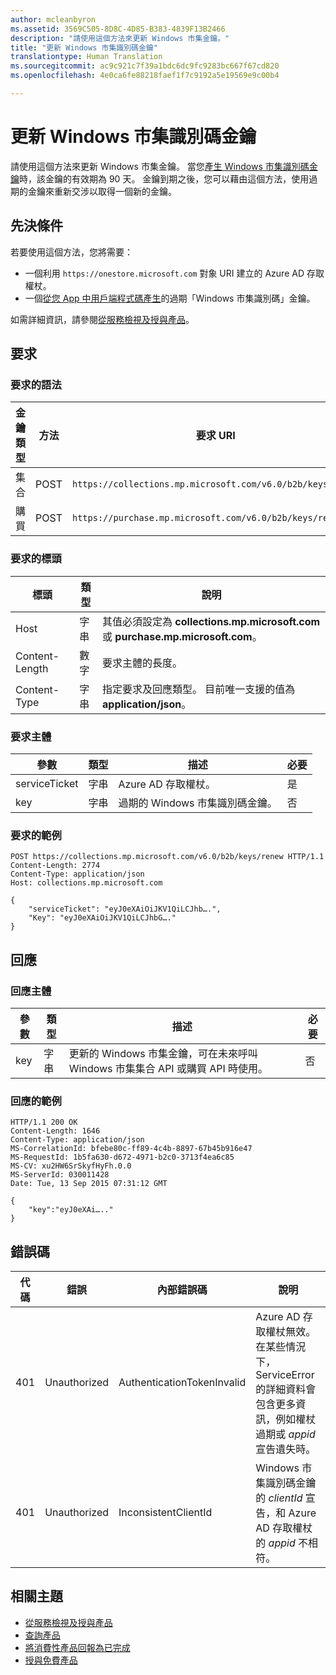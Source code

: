 ```yaml
---
author: mcleanbyron
ms.assetid: 3569C505-8D8C-4D85-B383-4839F13B2466
description: "請使用這個方法來更新 Windows 市集金鑰。"
title: "更新 Windows 市集識別碼金鑰"
translationtype: Human Translation
ms.sourcegitcommit: ac9c921c7f39a1bdc6dc9fc9283bc667f67cd820
ms.openlocfilehash: 4e0ca6fe88218faef1f7c9192a5e19569e9c00b4

---
```


# 更新 Windows 市集識別碼金鑰


請使用這個方法來更新 Windows 市集金鑰。 當您[產生 Windows 市集識別碼金鑰](view-and-grant-products-from-a-service.md#step-4)時，該金鑰的有效期為 90 天。 金鑰到期之後，您可以藉由這個方法，使用過期的金鑰來重新交涉以取得一個新的金鑰。

## 先決條件


若要使用這個方法，您將需要：

* 一個利用 `https://onestore.microsoft.com` 對象 URI 建立的 Azure AD 存取權杖。
* 一個[從您 App 中用戶端程式碼產生](view-and-grant-products-from-a-service.md#step-4)的過期「Windows 市集識別碼」金鑰。

如需詳細資訊，請參閱[從服務檢視及授與產品](view-and-grant-products-from-a-service.md)。

## 要求

### 要求的語法

| 金鑰類型    | 方法 | 要求 URI                                              |
|-------------|--------|----------------------------------------------------------|
| 集合 | POST   | ```https://collections.mp.microsoft.com/v6.0/b2b/keys/renew``` |
| 購買    | POST   | ```https://purchase.mp.microsoft.com/v6.0/b2b/keys/renew```    |

<span/>

### 要求的標頭

| 標頭         | 類型   | 說明                                                                                           |
|----------------|--------|-------------------------------------------------------------------------------------------------------|
| Host           | 字串 | 其值必須設定為 **collections.mp.microsoft.com** 或 **purchase.mp.microsoft.com**。           |
| Content-Length | 數字 | 要求主體的長度。                                                                       |
| Content-Type   | 字串 | 指定要求及回應類型。 目前唯一支援的值為 **application/json**。 |

<span/>

### 要求主體

| 參數     | 類型   | 描述                       | 必要 |
|---------------|--------|-----------------------------------|----------|
| serviceTicket | 字串 | Azure AD 存取權杖。        | 是      |
| key           | 字串 | 過期的 Windows 市集識別碼金鑰。 | 否       |

<span/> 

### 要求的範例

```syntax
POST https://collections.mp.microsoft.com/v6.0/b2b/keys/renew HTTP/1.1
Content-Length: 2774
Content-Type: application/json
Host: collections.mp.microsoft.com

{
    "serviceTicket": "eyJ0eXAiOiJKV1QiLCJhb….",
    "Key": "eyJ0eXAiOiJKV1QiLCJhbG…."
}
```

## 回應


### 回應主體

| 參數 | 類型   | 描述                                                                                                            | 必要 |
|-----------|--------|------------------------------------------------------------------------------------------------------------------------|----------|
| key       | 字串 | 更新的 Windows 市集金鑰，可在未來呼叫 Windows 市集集合 API 或購買 API 時使用。 | 否       |

<span/>

### 回應的範例

```syntax
HTTP/1.1 200 OK
Content-Length: 1646
Content-Type: application/json
MS-CorrelationId: bfebe80c-ff89-4c4b-8897-67b45b916e47
MS-RequestId: 1b5fa630-d672-4971-b2c0-3713f4ea6c85
MS-CV: xu2HW6SrSkyfHyFh.0.0
MS-ServerId: 030011428
Date: Tue, 13 Sep 2015 07:31:12 GMT

{
    "key":"eyJ0eXAi….."
}
```

## 錯誤碼


| 代碼 | 錯誤        | 內部錯誤碼           | 說明                                                                                                                                                                           |
|------|--------------|----------------------------|---------------------------------------------------------------------------------------------------------------------------------------------------------------------------------------|
| 401  | Unauthorized | AuthenticationTokenInvalid | Azure AD 存取權杖無效。 在某些情況下，ServiceError 的詳細資料會包含更多資訊，例如權杖過期或 *appid* 宣告遺失時。 |
| 401  | Unauthorized | InconsistentClientId       | Windows 市集識別碼金鑰的 *clientId* 宣告，和 Azure AD 存取權杖的 *appid* 不相符。                                                                     |

<span/>

## 相關主題


* [從服務檢視及授與產品](view-and-grant-products-from-a-service.md)
* [查詢產品](query-for-products.md)
* [將消費性產品回報為已完成](report-consumable-products-as-fulfilled.md)
* [授與免費產品](grant-free-products.md)



<!--HONumber=Nov16_HO1-->



